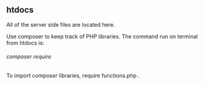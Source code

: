 ## htdocs

All of the server side files are located here.

Use composer to keep track of PHP libraries. The command run on terminal from htdocs is:

###### composer require <library-name>

To import composer libraries, require functions.php .

